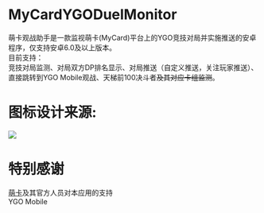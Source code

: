 # MyCardYGODuelMonitor
萌卡观战助手是一款监视萌卡(MyCard)平台上的YGO竞技对局并实施推送的安卓程序，仅支持安卓6.0及以上版本。<br/>
目前支持：<br>竞技对局监测、对局双方DP排名显示、对局推送（自定义推送，关注玩家推送）、直接跳转到YGO Mobile观战、天梯前100决斗者<del>及其对应卡组监测</del>。<br/>
# 图标设计来源:<br/>
<img src="https://p.ocgsoft.cn/97.jpg" /> <br/>
# 特别感谢
<a href="mycard.moe">萌卡</a>及其官方人员对本应用的支持<br/>
YGO Mobile
